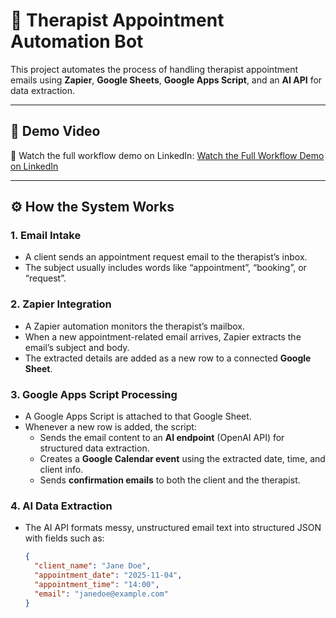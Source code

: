# 🧠 Therapist Appointment Automation Bot

This project automates the process of handling therapist appointment emails using **Zapier**, **Google Sheets**, **Google Apps Script**, and an **AI API** for data extraction.

---

## 🎥 Demo Video
🔗 Watch the full workflow demo on LinkedIn:  [Watch the Full Workflow Demo on LinkedIn](https://www.linkedin.com/posts/likhwa-mpika-714960339_ai-automation-googleappsscript-ugcPost-7389469118074273792-JQ8T?utm_source=share&utm_medium=member_desktop&rcm=ACoAAFUJZgABFjGu1-VRZLywGc3_1E5-0m4x8hc)

---

## ⚙️ How the System Works

### 1. Email Intake
- A client sends an appointment request email to the therapist’s inbox.
- The subject usually includes words like “appointment”, “booking”, or “request”.

### 2. Zapier Integration
- A Zapier automation monitors the therapist’s mailbox.
- When a new appointment-related email arrives, Zapier extracts the email’s subject and body.
- The extracted details are added as a new row to a connected **Google Sheet**.

### 3. Google Apps Script Processing
- A Google Apps Script is attached to that Google Sheet.
- Whenever a new row is added, the script:
  - Sends the email content to an **AI endpoint** (OpenAI API) for structured data extraction.
  - Creates a **Google Calendar event** using the extracted date, time, and client info.
  - Sends **confirmation emails** to both the client and the therapist.

### 4. AI Data Extraction
- The AI API formats messy, unstructured email text into structured JSON with fields such as:
  ```json
  {
    "client_name": "Jane Doe",
    "appointment_date": "2025-11-04",
    "appointment_time": "14:00",
    "email": "janedoe@example.com"
  }
